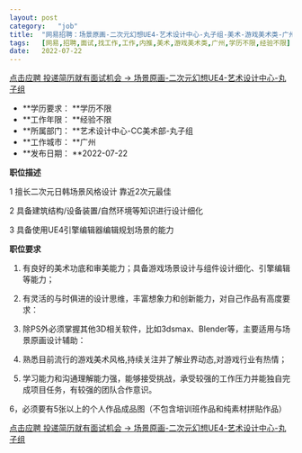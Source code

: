 ```yaml
---
layout:	post
category:	"job"
title:	"网易招聘：场景原画-二次元幻想UE4-艺术设计中心-丸子组-美术-游戏美术类-广州学历不限经验不限"
tags:	[网易,招聘,面试,找工作,工作,内推,美术,游戏美术类,广州,学历不限,经验不限]
date:	2022-07-22
---
```


[点击应聘 投递简历就有面试机会 ->  场景原画-二次元幻想UE4-艺术设计中心-丸子组](http://mobile.bole.netease.com/bole/boleDetail?id=41740&employeeId=346f03c3cda5f04c&key=all)



- **学历要求： **学历不限
- **工作年限： **经验不限
- **所属部门： **艺术设计中心-CC美术部-丸子组
- **工作城市： **广州
- **发布日期： **2022-07-22



**职位描述**

1 擅长二次元日韩场景风格设计 靠近2次元最佳

2 具备建筑结构/设备装置/自然环境等知识进行设计细化

3 具备使用UE4引擎编辑器编辑规划场景的能力 







**职位要求**

1. 有良好的美术功底和审美能力；具备游戏场景设计与组件设计细化、引擎编辑等能力；

2. 有灵活的与时俱进的设计思维，丰富想象力和创新能力，对自己作品有高度要求：

3. 除PS外必须掌握其他3D相关软件，比如3dsmax、Blender等，主要适用与场景原画设计辅助： 

4. 熟悉目前流行的游戏美术风格,持续关注并了解业界动态,对游戏行业有热情；

5. 学习能力和沟通理解能力强，能够接受挑战，承受较强的工作压力并能独自完成项目任务，有较强的团队合作意识。

6，必须要有5张以上的个人作品成品图（不包含培训班作品和纯素材拼贴作品）



[点击应聘 投递简历就有面试机会 ->  场景原画-二次元幻想UE4-艺术设计中心-丸子组](http://mobile.bole.netease.com/bole/boleDetail?id=41740&employeeId=346f03c3cda5f04c&key=all)
